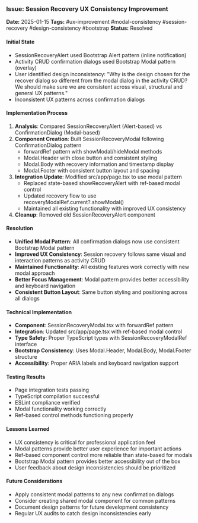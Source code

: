 ### Issue: Session Recovery UX Consistency Improvement
**Date:** 2025-01-15
**Tags:** #ux-improvement #modal-consistency #session-recovery #design-consistency #bootstrap
**Status:** Resolved

#### Initial State
- SessionRecoveryAlert used Bootstrap Alert pattern (inline notification)
- Activity CRUD confirmation dialogs used Bootstrap Modal pattern (overlay)
- User identified design inconsistency: "Why is the design chosen for the recover dialog so different from the modal dialog in the activity CRUD? We should make sure we are consistent across visual, structural and general UX patterns."
- Inconsistent UX patterns across confirmation dialogs

#### Implementation Process
1. **Analysis**: Compared SessionRecoveryAlert (Alert-based) vs ConfirmationDialog (Modal-based)
2. **Component Creation**: Built SessionRecoveryModal following ConfirmationDialog pattern
   - forwardRef pattern with showModal/hideModal methods
   - Modal.Header with close button and consistent styling
   - Modal.Body with recovery information and timestamp display
   - Modal.Footer with consistent button layout and spacing
3. **Integration Update**: Modified src/app/page.tsx to use modal pattern
   - Replaced state-based showRecoveryAlert with ref-based modal control
   - Updated recovery flow to use recoveryModalRef.current?.showModal()
   - Maintained all existing functionality with improved UX consistency
4. **Cleanup**: Removed old SessionRecoveryAlert component

#### Resolution
- **Unified Modal Pattern**: All confirmation dialogs now use consistent Bootstrap Modal pattern
- **Improved UX Consistency**: Session recovery follows same visual and interaction patterns as activity CRUD
- **Maintained Functionality**: All existing features work correctly with new modal approach
- **Better Focus Management**: Modal pattern provides better accessibility and keyboard navigation
- **Consistent Button Layout**: Same button styling and positioning across all dialogs

#### Technical Implementation
- **Component**: SessionRecoveryModal.tsx with forwardRef pattern
- **Integration**: Updated src/app/page.tsx with ref-based modal control
- **Type Safety**: Proper TypeScript types with SessionRecoveryModalRef interface
- **Bootstrap Consistency**: Uses Modal.Header, Modal.Body, Modal.Footer structure
- **Accessibility**: Proper ARIA labels and keyboard navigation support

#### Testing Results
- Page integration tests passing
- TypeScript compilation successful
- ESLint compliance verified
- Modal functionality working correctly
- Ref-based control methods functioning properly

#### Lessons Learned
- UX consistency is critical for professional application feel
- Modal patterns provide better user experience for important actions
- Ref-based component control more reliable than state-based for modals
- Bootstrap Modal pattern provides better accessibility out of the box
- User feedback about design inconsistencies should be prioritized

#### Future Considerations
- Apply consistent modal patterns to any new confirmation dialogs
- Consider creating shared modal component for common patterns
- Document design patterns for future development consistency
- Regular UX audits to catch design inconsistencies early
